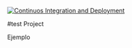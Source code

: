 [![Continuos Integration and Deployment](https://github.com/Robelosoft/CI-CDPrueba/actions/workflows/CI-CD.yaml/badge.svg)](https://github.com/Robelosoft/CI-CDPrueba/actions/workflows/CI-CD.yaml)

#test Project

Ejemplo
